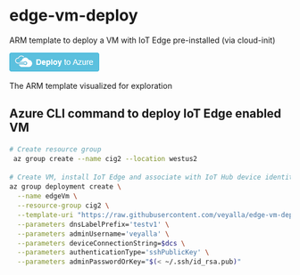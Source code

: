# edge-vm-deploy
ARM template to deploy a VM with IoT Edge pre-installed (via cloud-init)

<a href="https://portal.azure.com/#create/Microsoft.Template/uri/https%3A%2F%2Fraw.githubusercontent.com%2Fveyalla%2Fedge-vm-deploy%2Fmaster%2FedgeDeploy.json" target="_blank">
    <img src="https://raw.githubusercontent.com/Azure/azure-quickstart-templates/master/1-CONTRIBUTION-GUIDE/images/deploytoazure.png"/>
</a>

The ARM template visualized for exploration
<a href="http://armviz.io/#/?load=https%3A%2F%2Fraw.githubusercontent.com%2Fveyalla%2Fedge-vm-deploy%2Fmaster%2FedgeDeploy.json" target="_blank"><img scr="https://raw.githubusercontent.com/Azure/azure-quickstart-templates/master/1-CONTRIBUTION-GUIDE/images/visualizebutton.png" /></a>

## Azure CLI command to deploy IoT Edge enabled VM

```bash
# Create resource group
 az group create --name cig2 --location westus2

# Create VM, install IoT Edge and associate with IoT Hub device identity
az group deployment create \
  --name edgeVm \
  --resource-group cig2 \
  --template-uri "https://raw.githubusercontent.com/veyalla/edge-vm-deploy/master/edgeDeploy.json" \
  --parameters dnsLabelPrefix='testv1' \
  --parameters adminUsername='veyalla' \
  --parameters deviceConnectionString=$dcs \
  --parameters authenticationType='sshPublicKey' \
  --parameters adminPasswordOrKey="$(< ~/.ssh/id_rsa.pub)"
```
